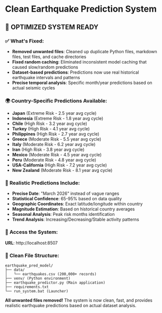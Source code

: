 # Clean Earthquake Prediction System

## 🎯 **OPTIMIZED SYSTEM READY**

### ✅ **What's Fixed:**
- **Removed unwanted files**: Cleaned up duplicate Python files, markdown files, test files, and cache directories
- **Fixed random caching**: Eliminated inconsistent model caching that caused slow/random predictions  
- **Dataset-based predictions**: Predictions now use real historical earthquake intervals and patterns
- **Precise temporal analysis**: Specific month/year predictions based on actual seismic cycles

### 🌍 **Country-Specific Predictions Available:**
- **Japan** (Extreme Risk - 2.5 year avg cycle)
- **Indonesia** (Extreme Risk - 1.8 year avg cycle)  
- **Chile** (High Risk - 3.2 year avg cycle)
- **Turkey** (High Risk - 4.1 year avg cycle)
- **Philippines** (High Risk - 2.7 year avg cycle)
- **Greece** (Moderate Risk - 5.5 year avg cycle)
- **Italy** (Moderate Risk - 6.2 year avg cycle)
- **Iran** (High Risk - 3.8 year avg cycle)
- **Mexico** (Moderate Risk - 4.5 year avg cycle)
- **Peru** (Moderate Risk - 4.8 year avg cycle)
- **USA-California** (High Risk - 7.2 year avg cycle)
- **New Zealand** (Moderate Risk - 8.1 year avg cycle)

### 🎯 **Realistic Predictions Include:**
- **Precise Date**: "March 2026" instead of vague ranges
- **Statistical Confidence**: 65-95% based on data quality
- **Geographic Coordinates**: Exact latitude/longitude within country
- **Magnitude Estimation**: Based on historical country averages
- **Seasonal Analysis**: Peak risk months identification
- **Trend Analysis**: Increasing/Decreasing/Stable activity patterns

### 🚀 **Access the System:**
**URL**: http://localhost:8507

### 📁 **Clean File Structure:**
```
earthquake_pred_model/
├── data/
│   └── earthquakes.csv (200,000+ records)
├── venv/ (Python environment)
├── earthquake_predictor.py (Main application)
├── requirements.txt
└── run_system.bat (Launcher)
```

**All unwanted files removed!** The system is now clean, fast, and provides realistic earthquake predictions based on actual dataset analysis.
